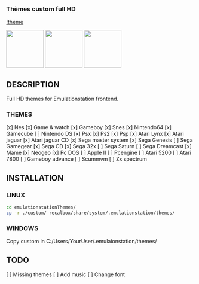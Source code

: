 ### Thèmes custom full HD ###

[!theme](custom/snes/art/snes_art.png)

<p float="left">
  <img src="docs/img1.png" width="100" />
  <img src="docs/img2.png" width="100" /> 
  <img src="docs/img3.png" width="100" />
</p>


## DESCRIPTION

Full HD themes for Emulationstation frontend.

### THEMES

[x] Nes
[x] Game & watch
[x] Gameboy
[x] Snes
[x] Nintendo64
[x] Gamecube
[ ] Nintendo DS
[x] Psx
[x] Ps2
[x] Psp
[x] Atari Lynx
[x] Atari jaguar
[x] Atari jaguar CD
[x] Sega master system
[x] Sega Genesis
[ ] Sega Gamegear
[x] Sega CD
[x] Sega 32x
[ ] Sega Saturn
[ ] Sega Dreamcast
[x] Mame
[x] Neogeo
[x] Pc DOS
[ ] Apple II
[ ] Pcengine
[ ] Atari 5200
[ ] Atari 7800
[ ] Gameboy advance
[ ] Scummvm
[ ] Zx spectrum

## INSTALLATION

### LINUX

```bash
cd emulationstationThemes/
cp -r ./custom/ recalbox/share/system/.emulationstation/themes/
```

### WINDOWS

Copy custom in C:/Users/YourUser/.emulaionstation/themes/

## TODO

[ ] Missing themes
[ ] Add music
[ ] Change font